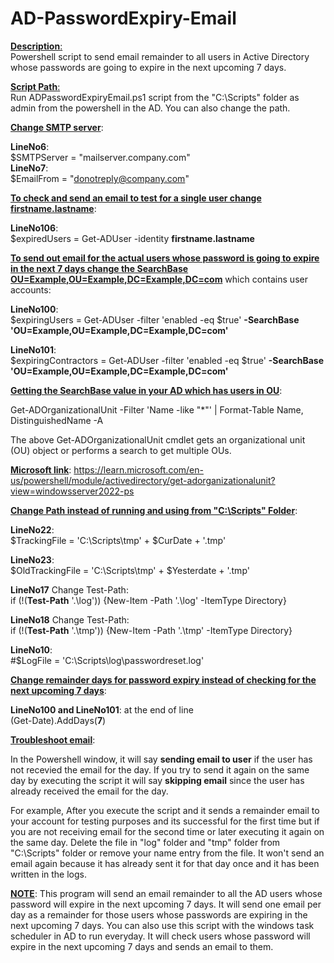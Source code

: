 # AD-PasswordExpiry-Email

<ins>**Description**:</ins><br>
Powershell script to send email remainder to all users in Active Directory whose passwords are going to expire in the next upcoming 7 days.

<ins>**Script Path**:</ins><br>
Run ADPasswordExpiryEmail.ps1 script from the "C:\Scripts" folder as admin from the powershell in the AD. You can also change the path.

<ins>**Change SMTP server**</ins>:

**LineNo6**:<br>
$SMTPServer = "mailserver.company.com"<br> 
**LineNo7**:<br>
$EmailFrom = "donotreply@company.com"

<ins>**To check and send an email to test for a single user change firstname.lastname**</ins>: 

**LineNo106**:<br>
$expiredUsers = Get-ADUser -identity **firstname.lastname**

<ins>**To send out email for the actual users whose password is going to expire in the next 7 days change the SearchBase OU=Example,OU=Example,DC=Example,DC=com**</ins> which contains user accounts:

**LineNo100**:<br>
$expiringUsers = Get-ADUser -filter 'enabled -eq $true' **-SearchBase 'OU=Example,OU=Example,DC=Example,DC=com'**

**LineNo101**:<br>
$expiringContractors = Get-ADUser -filter 'enabled -eq $true' **-SearchBase 'OU=Example,OU=Example,DC=Example,DC=com'**

<ins>**Getting the SearchBase value in your AD which has users in OU**</ins>:

Get-ADOrganizationalUnit -Filter 'Name -like "*"' | Format-Table Name, DistinguishedName -A

The above Get-ADOrganizationalUnit cmdlet gets an organizational unit (OU) object or performs a search to get multiple OUs.<br>

<ins>**Microsoft link**</ins>: https://learn.microsoft.com/en-us/powershell/module/activedirectory/get-adorganizationalunit?view=windowsserver2022-ps

<ins>**Change Path instead of running and using from "C:\Scripts" Folder**</ins>:

**LineNo22**:<br>
$TrackingFile = 'C:\Scripts\tmp\' + $CurDate + '.tmp'

**LineNo23**:<br>
$OldTrackingFile = 'C:\Scripts\tmp\' + $Yesterdate + '.tmp'

**LineNo17** Change Test-Path:<br>
if (!(**Test-Path** '.\log')) {New-Item -Path '.\log' -ItemType Directory}

**LineNo18** Change Test-Path:<br>
if (!(**Test-Path** '.\tmp')) {New-Item -Path '.\tmp' -ItemType Directory}

**LineNo10**:<br>
#$LogFile = 'C:\Scripts\log\passwordreset.log'

<ins>**Change remainder days for password expiry instead of checking for the next upcoming 7 days**</ins>:

**LineNo100 and LineNo101**: at the end of line<br>
(Get-Date).AddDays(**7**)

<ins>**Troubleshoot email**</ins>:

In the Powershell window, it will say **sending email to user** if the user has not recevied the email for the day. If you try to send it again on the same day by executing the script it will say **skipping email** since the user has already received the email for the day.<br>

For example, After you execute the script and it sends a remainder email to your account for testing purposes and its successful for the first time but if you are not receiving email for the second time or later executing it again on the same day. Delete the file in "log" folder and "tmp" folder from "C:\Scripts" folder or remove your name entry from the file. It won't send an email again because it has already sent it for that day once and it has been written in the logs.

<ins>**NOTE**</ins>: This program will send an email remainder to all the AD users whose password will expire in the next upcoming 7 days. It will send one email per day as a remainder for those users whose passwords are expiring in the next upcoming 7 days. You can also use this script with the windows task scheduler in AD to run everyday. It will check users whose password will expire in the next upcoming 7 days and sends an email to them.
